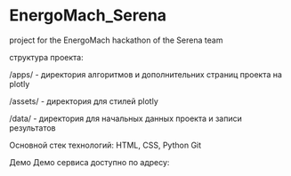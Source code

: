 # EnergoMach_Serena
project for the EnergoMach hackathon of the Serena team


структура проекта:

/apps/ - директория алгоритмов и дополнительних страниц проекта на plotly

/assets/ - директория для стилей plotly

/data/ - директория для начальных данных проекта и записи результатов



Основной стек технологий:
HTML, CSS, Python
Git

Демо
Демо сервиса доступно по адресу: 

